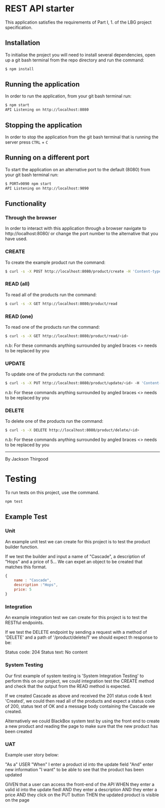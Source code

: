# REST API starter

This application satisfies the requirements of Part I, 1. of the LBG project specification.

## Installation

To initialise the project you will need to install several dependencies, open up a git bash terminal from the repo directory and run the command:

~~~ bash
$ npm install
~~~

## Running the application

In order to run the application, from your git bash terminal run:

~~~ bash
$ npm start
API Listening on http://localhost:8080
~~~

## Stopping the application

In order to stop the application from the git bash terminal that is running the server press ``CTRL`` + ``C``

## Running on a different port

To start the application on an alternative port to the default (8080) from your git bash terminal run:

~~~ bash
$ PORT=9090 npm start
API Listening on http://localhost:9090
~~~

## Functionality

### Through the browser

In order to interact with this application through a browser navigate to http://localhost:8080/ or change the port number to the alternative that you have used.

### CREATE

To create the example product run the command:

~~~ bash
$ curl -s -X POST http://localhost:8080/product/create -H 'Content-type:application/json' -d '{"name":"example product", "description":"this is an example", "price":9.99}'
~~~

### READ (all)

To read all of the products run the command:

~~~ bash
$ curl -s -X GET http://localhost:8080/product/read
~~~

### READ (one)

To read one of the products run the command:

~~~ bash
$ curl -s -X GET http://localhost:8080/product/read/<id>
~~~

n.b: For these commands anything surrounded by angled braces <> needs to be replaced by you

### UPDATE

To update one of the products run the command:

~~~ bash
$ curl -s -X PUT http://localhost:8080/product/update/<id> -H 'Content-type:application/json'  -d '{"name":"updated product", "description":"its brand new", "price":99.99}'
~~~

n.b: For these commands anything surrounded by angled braces <> needs to be replaced by you

### DELETE

To delete one of the products run the command:

~~~ bash
$ curl -s -X DELETE http://localhost:8080/product/delete/<id>
~~~

n.b: For these commands anything surrounded by angled braces <> needs to be replaced by you

---

By Jackson Thirgood

# Testing

To run tests on this project, use the command.

~~~ bash
npm test
~~~

## Example Test

### Unit

An example unit test we can create for this project is to test the product builder function.

If we test the builder and input a name of "Cascade", a description of "Hops" and a price of 5... We can expet an object to be created that matches this format.

~~~ javascript
{
    name : "Cascade",
    description :"Hops",
    price: 5
}
~~~

### Integration

An example integration test we can create for this project is to test the RESTful endpoints.

If we test the DELETE endpoint by sending a request with a method of 'DELETE' and a path of '/product/delete/1' we should expect th response to be:

Status code: 204
Status text: No content    

### System Testing

Our first example of system testing is 'System Integration Testing' to perform this on our project, we could integration test the CREATE method and check that the output from the READ method is expected.

If we created  Cascade as above and received the 201 status code & text 'Created', we could then read all of the products and expect a status code of 200, status text of OK and a message body containing the Cascade we created.

Alternatively we could BlackBox system test by using the front end to create a new product and reading the page to make sure that the new product has been created

### UAT

Example user story below:

"As a"      USER
"When"      I enter a product id into the update field
"And"       enter new information
"I want"    to be able to see that the product has been updated

GIVEN that a user can access the front-end of the API
WHEN they enter a valid id into the update fiedl
AND they enter a description
AND they enter a price
AND they click on the PUT button
THEN the updated product is visible on the page
